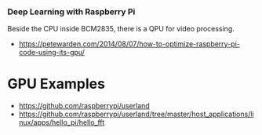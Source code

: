 ### Deep Learning with Raspberry Pi

Beside the CPU inside BCM2835, there is a QPU for video processing.
- https://petewarden.com/2014/08/07/how-to-optimize-raspberry-pi-code-using-its-gpu/

# GPU Examples 
- https://github.com/raspberrypi/userland
- https://github.com/raspberrypi/userland/tree/master/host_applications/linux/apps/hello_pi/hello_fft

